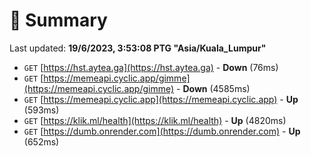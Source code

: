 # 📖 Summary
Last updated: **19/6/2023, 3:53:08 PTG "Asia/Kuala_Lumpur"**

- `GET` [https://hst.aytea.ga](https://hst.aytea.ga) - **Down** (76ms)
- `GET` [https://memeapi.cyclic.app/gimme](https://memeapi.cyclic.app/gimme) - **Down** (4585ms)
- `GET` [https://memeapi.cyclic.app](https://memeapi.cyclic.app) - **Up** (593ms)
- `GET` [https://klik.ml/health](https://klik.ml/health) - **Up** (4820ms)
- `GET` [https://dumb.onrender.com](https://dumb.onrender.com) - **Up** (652ms)
